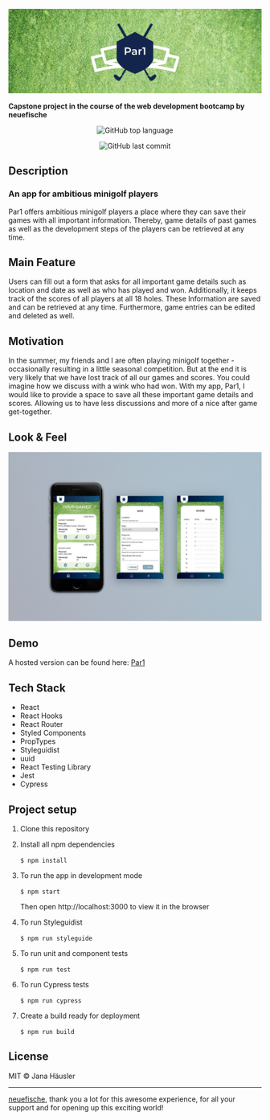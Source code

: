 ![header-logo](src/app/assets/README/par1_header.jpg)

**Capstone project in the course of the web development bootcamp by neuefische**

<section align="center">

![GitHub top language](https://img.shields.io/github/languages/top/JanaHaeusler/Par1?color=%23679FBE&style=plastic)

![GitHub last commit](https://img.shields.io/github/last-commit/JanaHaeusler/Par1?color=%2314254D&style=plastic)

</section>

## Description

### An app for ambitious minigolf players

Par1 offers ambitious minigolf players a place where they can save their games with all important information. Thereby, game details of past games as well as the development steps of the players can be retrieved at any time.

## Main Feature

Users can fill out a form that asks for all important game details such as location and date as well as who has played and won. Additionally, it keeps track of the scores of all players at all 18 holes. These Information are saved and can be retrieved at any time. Furthermore, game entries can be edited and deleted as well.

## Motivation

In the summer, my friends and I are often playing minigolf together - occasionally resulting in a little seasonal competition. But at the end it is very likely that we have lost track of all our games and scores. You could imagine how we discuss with a wink who had won.
With my app, Par1, I would like to provide a space to save all these important game details and scores. Allowing us to have less discussions and more of a nice after game get-together.

## Look & Feel

![mockup](src/app/assets/README/par1_mock.jpg)

## Demo

A hosted version can be found here:
[Par1](https://par1.vercel.app/)

## Tech Stack

- React
- React Hooks
- React Router
- Styled Components
- PropTypes
- Styleguidist
- uuid
- React Testing Library
- Jest
- Cypress

## Project setup

1. Clone this repository
2. Install all npm dependencies

   `$ npm install`

3. To run the app in development mode

   `$ npm start`

   Then open http://localhost:3000 to view it in the browser

4. To run Styleguidist

   `$ npm run styleguide`

5. To run unit and component tests

   `$ npm run test`

6. To run Cypress tests

   `$ npm run cypress`

7. Create a build ready for deployment

   `$ npm run build`

## License

MIT © Jana Häusler

---

[neuefische](https://github.com/neuefisch), thank you a lot for this awesome experience, for all your support and for opening up this exciting world!
